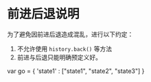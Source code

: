 
# 前进后退说明
为了避免因前进后退造成混乱，进行以下约定：

1. 不允许使用 `history.back()` 等方法
1. 前进与后退只能明确预定义好。 






var go = {
    'state1' : ["state1", "state2", "state3"]
}
